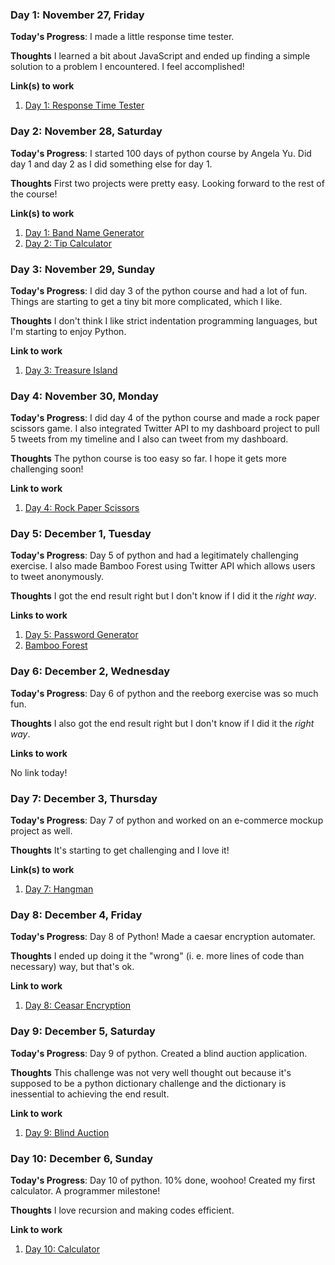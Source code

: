 ### Day 1: November 27, Friday

**Today's Progress**: I made a little response time tester.

**Thoughts** I learned a bit about JavaScript and ended up finding a simple solution to a problem I encountered. I feel accomplished!

**Link(s) to work**
1. [Day 1: Response Time Tester](https://github.com/jihyundotkim/100-days-of-code/tree/master/100daysofcode/Day%201)

### Day 2: November 28, Saturday

**Today's Progress**: I started 100 days of python course by Angela Yu. Did day 1 and day 2 as I did something else for day 1.

**Thoughts** First two projects were pretty easy. Looking forward to the rest of the course!

**Link(s) to work**
1. [Day 1: Band Name Generator](https://repl.it/join/hpxuymqm-jihyundotkim)
2. [Day 2: Tip Calculator](https://repl.it/join/sqfwjcqi-jihyundotkim)

### Day 3: November 29, Sunday

**Today's Progress**: I did day 3 of the python course and had a lot of fun. Things are starting to get a tiny bit more complicated, which I like.

**Thoughts** I don't think I like strict indentation programming languages, but I'm starting to enjoy Python.

**Link to work**
1. [Day 3: Treasure Island](https://repl.it/join/wllvtxpq-jihyundotkim)

### Day 4: November 30, Monday

**Today's Progress**: I did day 4 of the python course and made a rock paper scissors game. I also integrated Twitter API to my dashboard project to pull 5 tweets from my timeline and I also can tweet from my dashboard.

**Thoughts** The python course is too easy so far. I hope it gets more challenging soon!

**Link to work**
1. [Day 4: Rock Paper Scissors](https://repl.it/@jihyundotkim/rock-paper-scissors-start)

### Day 5: December 1, Tuesday

**Today's Progress**: Day 5 of python and had a legitimately challenging exercise. I also made Bamboo Forest using Twitter API which allows users to tweet anonymously.

**Thoughts** I got the end result right but I don't know if I did it the _right way_.

**Links to work**
1. [Day 5: Password Generator](https://repl.it/@jihyundotkim/password-generator-start)
2. [Bamboo Forest](https://bamboo-forest.xyz/)


### Day 6: December 2, Wednesday

**Today's Progress**: Day 6 of python and the reeborg exercise was so much fun.

**Thoughts** I also got the end result right but I don't know if I did it the _right way_.

**Links to work**

No link today!

### Day 7: December 3, Thursday

**Today's Progress**: Day 7 of python and worked on an e-commerce mockup project as well.

**Thoughts** It's starting to get challenging and I love it!

**Link(s) to work**
1. [Day 7: Hangman](https://repl.it/@jihyundotkim/Day-7-Hangman-5-Start)

### Day 8: December 4, Friday

**Today's Progress**: Day 8 of Python! Made a caesar encryption automater.

**Thoughts** I ended up doing it the "wrong" (i. e. more lines of code than necessary) way, but that's ok.

**Link to work**
1. [Day 8: Ceasar Encryption](https://repl.it/@jihyundotkim/caesar-cipher-4-start)

### Day 9: December 5, Saturday

**Today's Progress**: Day 9 of python. Created a blind auction application.

**Thoughts** This challenge was not very well thought out because it's supposed to be a python dictionary challenge and the dictionary is inessential to achieving the end result.

**Link to work**
1. [Day 9: Blind Auction](https://repl.it/@jihyundotkim/blind-auction-start)

### Day 10: December 6, Sunday

**Today's Progress**: Day 10 of python. 10% done, woohoo! Created my first calculator. A programmer milestone!

**Thoughts** I love recursion and making codes efficient.

**Link to work**
1. [Day 10: Calculator](https://repl.it/@jihyundotkim/calculator-start-1)
